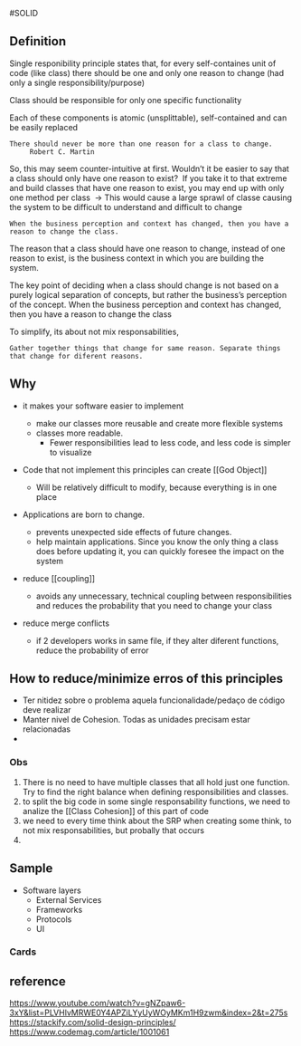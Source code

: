 #SOLID 

## Definition

Single responibility principle states that, for every self-containes unit of code (like class) there should be one and only one reason to change (had only a single responsibility/purpose)

Class should be responsible for only one specific functionality

Each of these components is atomic (unsplittable), self-contained and can be easily replaced


	There should never be more than one reason for a class to change.
		 Robert C. Martin

So, this may seem counter-intuitive at first. Wouldn’t it be easier to say that a class should only have one reason to exist?
	 If you take it to that extreme and build classes that have one reason to exist, you may end up with only one method per class
		 -> This would cause a large sprawl of classe causing the system to be difficult to understand and difficult to change


	When the business perception and context has changed, then you have a reason to change the class.

The reason that a class should have one reason to change, instead of one reason to exist, is the business context in which you are building the system.

The key point of deciding when a class should change is not based on a purely logical separation of concepts, but rather the business’s perception of the concept. When the business perception and context has changed, then you have a reason to change the class

To simplify, its about not mix responsabilities,

	Gather together things that change for same reason. Separate things that change for diferent reasons.


## Why

- it makes your software easier to implement 
	-  make our classes more reusable and create more flexible systems
	-  classes more readable.
		- Fewer responsibilities lead to less code, and less code is simpler to visualize
	
- Code that not implement this principles can create [[God Object]]
	- Will be relatively difficult to modify, because everything is in one place
	
- Applications are born to change.
	- prevents unexpected side effects of future changes.
	- help maintain applications. Since you know the only thing a class does before updating it, you  can quickly foresee the impact on the system 
	
-  reduce [[coupling]]
	- avoids any unnecessary, technical coupling between responsibilities and reduces the probability that you need to change your class

- reduce merge conflicts
	- if 2 developers works in same file, if they alter diferent functions, reduce the probability of error

## How to reduce/minimize erros of this principles

- Ter nitidez sobre o problema aquela funcionalidade/pedaço de código deve realizar
- Manter nivel de Cohesion. Todas as unidades precisam estar relacionadas
- 

### Obs

1. There is no need to have multiple classes that all hold just one function. Try to find the right balance when defining responsibilities and classes.
2. to split the big code in some single responsability functions, we need to analize the [[Class Cohesion]] of this part of code
3. we need to every time think about the SRP when creating some think, to not mix responsabilities, but probally that occurs
5. 

## Sample

- Software layers
	- External Services
	- Frameworks
	- Protocols
	- UI





### Cards



## reference

https://www.youtube.com/watch?v=gNZpaw6-3xY&list=PLVHlvMRWE0Y4APZiLYyUyWOyMKm1H9zwm&index=2&t=275s
https://stackify.com/solid-design-principles/
https://www.codemag.com/article/1001061